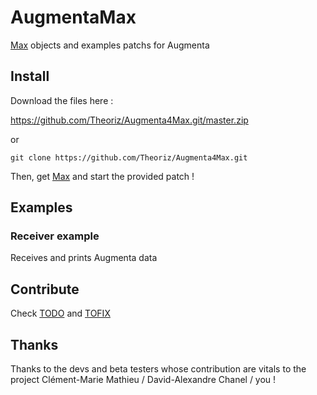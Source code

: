 # AugmentaMax
[Max][] objects and examples patchs for Augmenta

Install
-------

Download the files here :

https://github.com/Theoriz/Augmenta4Max.git/master.zip

or

```
git clone https://github.com/Theoriz/Augmenta4Max.git
```

Then, get [Max][] and start the provided patch !

Examples
--------

### Receiver example

Receives and prints Augmenta data


Contribute
----------

Check [TODO](TODO.md) and [TOFIX](TOFIX.md)

Thanks
------

Thanks to the devs and beta testers whose contribution are vitals to the project
  Clément-Marie Mathieu / David-Alexandre Chanel / you !

[Max]: https://cycling74.com/
[Théoriz studio]: http://www.theoriz.com/
